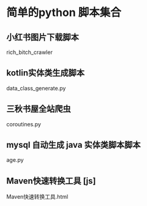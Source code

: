 # 简单的python 脚本集合

## 小红书图片下载脚本
  rich_bitch_crawler
  
## kotlin实体类生成脚本
  data_class_generate.py
  
## 三秋书屋全站爬虫
  coroutines.py
  
## mysql 自动生成 java 实体类脚本脚本
  age.py
  
## Maven快速转换工具 [js]
 Maven快速转换工具.html
